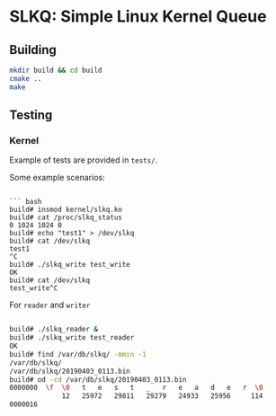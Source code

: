 # SLKQ: Simple Linux Kernel Queue

## Building

``` bash
mkdir build && cd build
cmake ..
make
```

## Testing

### Kernel

Example of tests are provided in `tests/`.

Some example scenarios:
```

``` bash
build# insmod kernel/slkq.ko
build# cat /proc/slkq_status
0 1024 1024 0
build# echo "test1" > /dev/slkq
build# cat /dev/slkq
test1
^C
build# ./slkq_write test_write
OK
build# cat /dev/slkq
test_write^C
```

For `reader` and `writer`

``` bash

build# ./slkq_reader &
build# ./slkq_write test_reader
OK
build# find /var/db/slkq/ -mmin -1
/var/db/slkq/
/var/db/slkq/20190403_0113.bin
build# od -cd /var/db/slkq/20190403_0113.bin
0000000  \f  \0   t   e   s   t   _   r   e   a   d   e   r  \0
             12   25972   29811   29279   24933   25956     114
0000016
```
